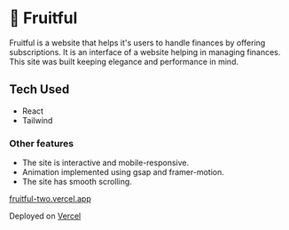  # 🍃 Fruitful

Fruitful is a website that helps it's users to handle finances by offering subscriptions.
It is an interface of a website helping in managing finances. This site was built keeping elegance and performance in mind.

## Tech Used

- React
- Tailwind

### Other features
- The site is interactive and mobile-responsive.
- Animation implemented using gsap and framer-motion.
- The site has smooth scrolling.

[fruitful-two.vercel.app](https://fruitful-two.vercel.app/)

Deployed on [Vercel](https://vercel.com)
